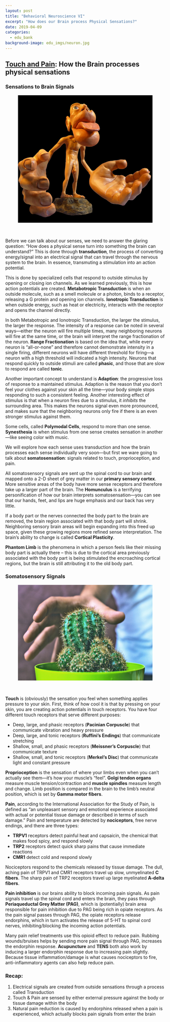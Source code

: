 ```yaml
---
layout: post
title: "Behavioral Neuroscience VI"
excerpt: "How does our Brain process Physical Sensations?"
date: 2019-04-09
categories:
  - edu_bank
background-image: edu_imgs/neuron.jpg
---
```


## <u>Touch and Pain</u>: How the Brain processes physical sensations

### Sensations to Brain Signals

<figure>
  <img src="../images/edu_imgs/bneuro/homunculus.gif" alt="Action Potential" style="width:500px;height:400px;"/>
</figure><br>

Before we can talk about our senses, we need to answer the glaring question: “How does a physical sense turn into something the brain can understand?” This is done through **transduction**, the process of converting energy/signal into an electrical signal that can travel through the nervous system to the brain. In essence, transmuting a stimulation into an action potential.

This is done by specialized cells that respond to outside stimulus by opening or closing ion channels. As we learned previously, this is how action potentials are created. **Metabotropic Transduction** is when an outside molecule, such as a smell molecule or a photon, binds to a receptor, releasing a G protein and opening ion channels. **Ionotropic Transduction** is when outside energy, such as heat or electricity, interacts with the receptor and opens the channel directly.

In both Metabotropic and Ionotropic Transduction, the larger the stimulus, the larger the response. The intensity of a response can be noted in several ways—either the neuron will fire multiple times, many neighboring neurons will fire at the same time, or the brain will interpret the range fractionation of the neuron. **Range Fractionation** is based on the idea that, while every neuron is “all-or-none” and therefore cannot demonstrate intensity in a single firing, different neurons will have different threshold for firing—a neuron with a high threshold will indicated a high intensity.
Neurons that respond quickly to outside stimuli are called **phasic**, and those that are slow to respond are called **tonic**.

Another important concept to understand is **Adaption**: the progressive loss of response to a maintained stimulus. Adaption is the reason that you don’t feel your clothes against your skin all the time—your body simple stops responding to such a consistent feeling. Another interesting effect of stimulus is that when a neuron fires due to a stimulus, it _inhibits_ the surrounding area. This makes the neurons signal even more pronounced, and makes sure that the neighboring neurons only fire if there is an even stronger stimulus against them.

Some cells, called **Polymodal Cells**, respond to more than one sense. **Synesthesia** is when stimulus from one sense creates sensation in another—like seeing color with music.

We will explore how each sense uses transduction and how the brain processes each sense individually very soon—but first we ware going to talk about **somatosensation**: signals related to touch, proprioception, and pain.

All somatosensory signals are sent up the spinal cord to our brain and mapped onto a 2-D sheet of grey matter in our **primary sensory cortex**. More sensitive areas of the body have more sense receptors and therefore take up a larger part of the brain. The **Homunculus** is a terrifying personification of how our brain interprets somatosensation—you can see that our hands, feet, and lips are huge emphasis and our back has very little.

If a body part or the nerves connected the body part to the brain are removed, the brain region associated with that body part will shrink. Neighboring sensory brain areas will begin expanding into this freed up space, given these growing regions more refined sense interpretation. The brain’s ability to change is called **Cortical Plasticity**.

**Phantom Limb** is the phenomena in which a person feels like their missing body part is actually there – this is due to the cortical area previously associated with the body part is being stimulated the encroaching cortical regions, but the brain is still attributing it to the old body part.

### Somatosensory Signals

<figure>
  <img src="../images/edu_imgs/bneuro/touch.jpg" alt="Action Potential" style="width:600px;height:300px;"/>
</figure><br>

**Touch** is (obviously) the sensation you feel when something applies pressure to your skin. First, think of how cool it is that by pressing on your skin, you are creating action potentials in touch receptors. You have four different touch receptors that serve different purposes:
- Deep, large, and phasic receptors (**Pacinian Corpuscle**) that communicate vibration and heavy pressure
- Deep, large, and tonic receptors (**Ruffini’s Endings**) that communicate stretching
- Shallow, small, and phasic receptors (**Meissner’s Corpuscle**) that communicate texture
- Shallow, small, and tonic receptors (**Merkel’s Disc**) that communicate light and constant pressure

**Proprioception** is the sensation of where your limbs even when you can’t actually see them—it’s how your muscle’s “feel”. **Golgi tendon organs** measure muscle tension/contraction and **muscle spindles** measure length and change. Limb position is compared in the brain to the limb’s neutral position, which is set by **Gamma motor fibers**.

**Pain**, according to the International Association for the Study of Pain, is defined as “an unpleasant sensory and emotional experience associated with actual or potential tissue damage or described in terms of such damage.” Pain and temperature are detected by **nociceptors**, free nerve endings, and there are three types:
- **TRPV1** receptors detect painful heat and capsaicin, the chemical that makes food spicy, and respond slowly
- **TRP2** receptors detect quick sharp pains that cause immediate reactions
- **CMR1** detect cold and respond slowly

Nociceptors respond to the chemicals released by tissue damage. The dull, aching pain of TRPV1 and CMR1 receptors travel up slow, unmyelinated **C fibers**. The sharp pain of TRP2 receptors travel up large myelinated **A-delta fibers**.

**Pain inhibition** is our brains ability to block incoming pain signals. As pain signals travel up the spinal cord and enters the brain, they pass through **Periaqueductal Grey Matter (PAG)**, which is (potentially) brain area responsible for pain inhibition due to PAG being rich in opiate receptors. As the pain signal passes through PAG, the opiate receptors release endorphins, which in turn activates the release of 5-HT to spinal cord nerves, inhibiting/blocking the incoming action potentials.

Many pain relief treatments use this opioid effect to reduce pain. Rubbing wounds/bruises helps by sending more pain signal through PAG, increases the endorphin response. **Acupuncture** and **TENS** both also work by inducing a larger endorphin response due to increasing pain slightly. Because tissue inflammation/damage is what causes nociceptors to fire, anti-inflammatory agents can also help reduce pain.

### Recap:
1.	Electrical signals are created from outside sensations through a process called Transduction
2.	Touch & Pain are sensed by either external pressure against the body or tissue damage within the body
3.	Natural pain reduction is caused by endorphins released when a pain is experienced, which actually blocks pain signals from enter the brain
